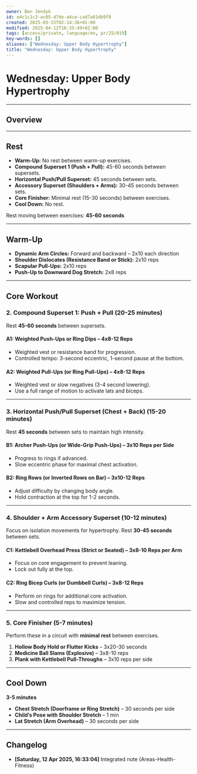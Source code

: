 ```yaml
---
owner: Ben Jendyk
id: e4c1c1c3-ac05-47de-a4ce-cad7a81db9f8
created: 2025-03-15T02:14:36+01:00
modified: 2025-04-12T16:35:49+02:00
tags: [access/private, language/en, pr/25/019]
key-words: []
aliases: ["Wednesday: Upper Body Hypertrophy"]
title: "Wednesday: Upper Body Hypertrophy"
---
```


# Wednesday: Upper Body Hypertrophy

---

## Overview

---

## Rest

- **Warm-Up:** No rest between warm-up exercises.  
- **Compound Superset 1 (Push + Pull):** 45-60 seconds between supersets.  
- **Horizontal Push/Pull Superset:** 45 seconds between sets.  
- **Accessory Superset (Shoulders + Arms):** 30-45 seconds between sets.  
- **Core Finisher:** Minimal rest (15-30 seconds) between exercises.  
- **Cool Down:** No rest.

Rest moving between exercises: **45-60 seconds**

---

## Warm-Up

- **Dynamic Arm Circles:** Forward and backward – 2x10 each direction  
- **Shoulder Dislocates (Resistance Band or Stick):** 2x10 reps  
- **Scapular Pull-Ups:** 2x10 reps  
- **Push-Up to Downward Dog Stretch:** 2x8 reps

---

## Core Workout

### **2. Compound Superset 1: Push + Pull (20-25 minutes)**

Rest **45-60 seconds** between supersets.

#### **A1: Weighted Push-Ups or Ring Dips** – 4x8-12 Reps

- Weighted vest or resistance band for progression.  
- Controlled tempo: 3-second eccentric, 1-second pause at the bottom.

#### **A2: Weighted Pull-Ups (or Ring Pull-Ups)** – 4x8-12 Reps

- Weighted vest or slow negatives (3-4 second lowering).  
- Use a full range of motion to activate lats and biceps.

---

### **3. Horizontal Push/Pull Superset (Chest + Back)** (15-20 minutes)

Rest **45 seconds** between sets to maintain high intensity.

#### **B1: Archer Push-Ups (or Wide-Grip Push-Ups)** – 3x10 Reps per Side

- Progress to rings if advanced.  
- Slow eccentric phase for maximal chest activation.

#### **B2: Ring Rows (or Inverted Rows on Bar)** – 3x10-12 Reps

- Adjust difficulty by changing body angle.  
- Hold contraction at the top for 1-2 seconds.

---

### **4. Shoulder + Arm Accessory Superset (10-12 minutes)**

Focus on isolation movements for hypertrophy. Rest **30-45 seconds** between sets.

#### **C1: Kettlebell Overhead Press (Strict or Seated)** – 3x8-10 Reps per Arm

- Focus on core engagement to prevent leaning.  
- Lock out fully at the top.

#### **C2: Ring Bicep Curls (or Dumbbell Curls)** – 3x8-12 Reps

- Perform on rings for additional core activation.  
- Slow and controlled reps to maximize tension.

---

### **5. Core Finisher (5-7 minutes)**

Perform these in a circuit with **minimal rest** between exercises.

1. **Hollow Body Hold or Flutter Kicks** – 3x20-30 seconds  
2. **Medicine Ball Slams (Explosive)** – 3x8-10 reps  
3. **Plank with Kettlebell Pull-Throughs** – 3x10 reps per side  

---

## Cool Down

**3-5 minutes**

- **Chest Stretch (Doorframe or Ring Stretch)** – 30 seconds per side  
- **Child’s Pose with Shoulder Stretch** – 1 min  
- **Lat Stretch (Arm Overhead)** – 30 seconds per side  

---

## Changelog

- **[Saturday, 12 Apr 2025, 16:33:04]** Integrated note (Areas-Health-Fitness)  
